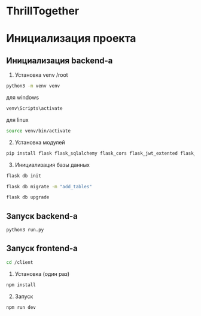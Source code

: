 # ThrillTogether

# Инициализация проекта

## Инициализация backend-а
1. Установка venv
/root
```bash
python3 -m venv venv
```
для windows
```bash
venv\Scripts\activate
```
для linux
```bash
source venv/bin/activate
```
2. Установка модулей
```bash
pip install flask flask_sqlalchemy flask_cors flask_jwt_extented flask_marshmallow marshmallow_sqlalchemy Werkzeug
```
3. Инициализация базы данных
```bash
flask db init
```
```bash
flask db migrate -m "add_tables"
```
```bash
flask db upgrade
```

## Запуск backend-а

```bash
python3 run.py
```

## Запуск frontend-a

```bash
cd /client
```
1. Установка (один раз)

```bash
npm install
```

2. Запуск
```bash
npm run dev
```


